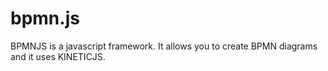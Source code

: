 bpmn.js
=======

BPMNJS is a javascript framework. It allows you to create BPMN diagrams and it uses KINETICJS.
